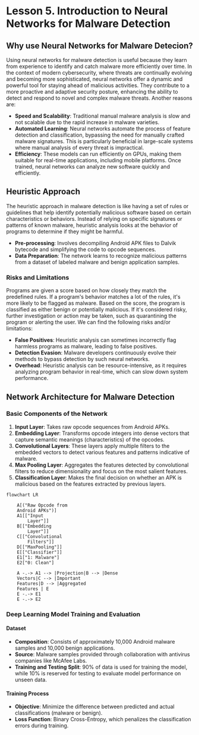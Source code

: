 # Lesson 5. Introduction to Neural Networks for Malware Detection

## Why use Neural Networks for Malware Detecion?

Using neural networks for malware detection is useful because they learn from experience to identify and catch malware more efficiently over time. In the context of modern cybersecurity, where threats are continually evolving and becoming more sophisticated, neural networks offer a dynamic and powerful tool for staying ahead of malicious activities. They contribute to a more proactive and adaptive security posture, enhancing the ability to detect and respond to novel and complex malware threats. Another reasons are:

- **Speed and Scalability**: Traditional manual malware analysis is slow and not scalable due to the rapid increase in malware varieties.
- **Automated Learning**: Neural networks automate the process of feature detection and classification, bypassing the need for manually crafted malware signatures. This is particularly beneficial in large-scale systems where manual analysis of every threat is impractical.
- **Efficiency**: These models can run efficiently on GPUs, making them suitable for real-time applications, including mobile platforms. Once trained, neural networks can analyze new software quickly and efficiently.

## Heuristic Approach

The heuristic approach in malware detection is like having a set of rules or guidelines that help identify potentially malicious software based on certain characteristics or behaviors. Instead of relying on specific signatures or patterns of known malware, heuristic analysis looks at the behavior of programs to determine if they might be harmful.

- **Pre-processing**: Involves decompiling Android APK files to Dalvik bytecode and simplifying the code to opcode sequences.
- **Data Preparation**: The network learns to recognize malicious patterns from a dataset of labeled malware and benign application samples.

### Risks and Limitations

Programs are given a score based on how closely they match the predefined rules. If a program's behavior matches a lot of the rules, it's more likely to be flagged as malware.
Based on the score, the program is classified as either benign or potentially malicious. If it's considered risky, further investigation or action may be taken, such as quarantining the program or alerting the user.
We can find the following risks and/or limitations:

* **False Positives**: Heuristic analysis can sometimes incorrectly flag harmless programs as malware, leading to false positives.
* **Detection Evasion**: Malware developers continuously evolve their methods to bypass detection by such neural networks.
* **Overhead**: Heuristic analysis can be resource-intensive, as it requires analyzing program behavior in real-time, which can slow down system performance.

## Network Architecture for Malware Detection

### Basic Components of the Network
1. **Input Layer**: Takes raw opcode sequences from Android APKs.
2. **Embedding Layer**: Transforms opcode integers into dense vectors that capture semantic meanings (characteristics) of the opcodes.
3. **Convolutional Layers**: These layers apply multiple filters to the embedded vectors to detect various features and patterns indicative of malware.
4. **Max Pooling Layer**: Aggregates the features detected by convolutional filters to reduce dimensionality and focus on the most salient features.
5. **Classification Layer**: Makes the final decision on whether an APK is malicious based on the features extracted by previous layers.

```mermaid
flowchart LR

    A[("Raw Opcode from 
    Android APKs")]
    A1[["Input 
        Layer"]]
    B[["Embedding 
        Layer"]]
    C[["Convolutional 
        Filters"]]
    D[["MaxPooling"]]
    E[["Classifier"]]
    E1["1: Malware"]
    E2["0: Clean"]

    A -.-> A1 --> |Projection|B --> |Dense 
    Vectors|C --> |Important 
    Features|D --> |Aggregated 
    Features | E
    E -.-> E1
    E -.-> E2
```

### Deep Learning Model Training and Evaluation

#### Dataset
- **Composition**: Consists of approximately 10,000 Android malware samples and 10,000 benign applications.
- **Source**: Malware samples provided through collaboration with antivirus companies like McAfee Labs.
- **Training and Testing Split**: 90% of data is used for training the model, while 10% is reserved for testing to evaluate model performance on unseen data.

#### Training Process
- **Objective**: Minimize the difference between predicted and actual classifications (malware or benign).
- **Loss Function**: Binary Cross-Entropy, which penalizes the classification errors during training.

